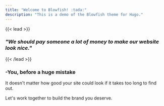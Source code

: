 ```yaml
---
title: "Welcome to Blowfish! :tada:"
description: "This is a demo of the Blowfish theme for Hugo."
---
```

{{< lead >}}
### *"We should pay someone a lot of money to make our website look nice."*
 {{< /lead >}}
### -You, before a huge mistake

It doesn't matter how good your site could look if it takes too long to find out.

Let's work together to build the brand you deserve. 